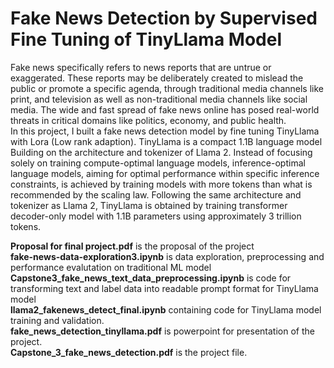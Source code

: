 # **Fake News Detection by Supervised Fine Tuning of TinyLlama Model**
Fake news specifically refers to news reports that are untrue or exaggerated. These reports may be deliberately created to mislead the public or promote a specific agenda, through traditional media channels like print, and television as well as non-traditional media channels like social media. The wide and fast spread of fake news online has posed real-world threats in critical domains like politics, economy, and public health.<br />
In this project, I built a fake news detection model by fine tuning TinyLlama  with Lora (Low rank adaption). TinyLlama is a compact 1.1B language model Building on the architecture and tokenizer of Llama 2. Instead of focusing solely on training compute-optimal language models, inference-optimal language models, aiming for optimal performance within specific inference constraints,  is achieved by training models with more tokens than what is recommended by the scaling law.  Following the same architecture and tokenizer as Llama 2,  TinyLlama is obtained by training transformer decoder-only model with 1.1B parameters using approximately 3 trillion tokens.<br />

**Proposal for final project.pdf** is the proposal of the project<br />
**fake-news-data-exploration3.ipynb** is data exploration, preprocessing and performance evalutation on traditional ML model<br />
**Capstone3_fake_news_text_data_preprocessing.ipynb** is code for transforming text and label data into readable prompt format for TinyLlama model<br />
**llama2_fakenews_detect_final.ipynb** containing code for TinyLlama model training and validation.<br />
**fake_news_detection_tinyllama.pdf** is powerpoint for presentation of the project.<br />
**Capstone_3_fake_news_detection.pdf** is the project file.<br />
